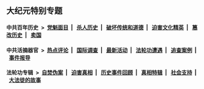 ## 大纪元特别专题

#### 中共百年历史 &nbsp;>&nbsp; [党魁面目](indexes/nf1176107/README.md?05070430) &nbsp;| &nbsp; [杀人历史](indexes/nf1176106/README.md?05070430) &nbsp;| &nbsp; [破坏传统和道德](indexes/nf1176106/README.md?05070430) &nbsp;| &nbsp; [迫害文化精英](indexes/nf1176111/README.md?05070430) &nbsp;| &nbsp; [篡改历史](indexes/nf1176115/README.md?05070430) &nbsp;| &nbsp; [卖国](indexes/nf1176117/README.md?05070430) 

#### 中共活摘器官 &nbsp;>&nbsp; [热点评论](indexes/nf5879/README.md?05070430) &nbsp;| &nbsp; [国际调查](indexes/nf5947/README.md?05070430) &nbsp;| &nbsp; [最新活动](indexes/nf5883/README.md?05070430) &nbsp;| &nbsp; [法轮功遭遇](indexes/nf5881/README.md?05070430) &nbsp;| &nbsp; [追查案例](indexes/nf5880/README.md?05070430) &nbsp;| &nbsp; [事件报导](indexes/nf5877/README.md?05070430) 

#### 法轮功专辑 &nbsp;>&nbsp; [自焚伪案](indexes/nf5562/README.md?05070430) &nbsp;| &nbsp; [迫害真相](indexes/nf4379/README.md?05070430) &nbsp;| &nbsp; [历史事件回顾](indexes/nf5793/README.md?05070430) &nbsp;| &nbsp; [真相特辑](indexes/nf4389/README.md?05070430) &nbsp;| &nbsp; [社会支持](indexes/nf4386/README.md?05070430) &nbsp;| &nbsp; [大法徒的故事](indexes/nf1147481/README.md?05070430) 
